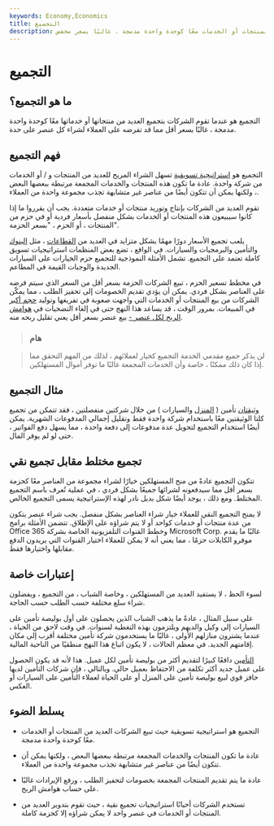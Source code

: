 ```yaml
---
keywords: Economy,Economics
title: التجميع
description: التجميع هو استراتيجية تسويقية تتضمن قيام الشركات ببيع العديد من المنتجات أو الخدمات معًا كوحدة واحدة مدمجة ، غالبًا بسعر مخفض.
---
```


# التجميع
## ما هو التجميع؟

التجميع هو عندما تقوم الشركات بتجميع العديد من منتجاتها أو خدماتها معًا كوحدة واحدة مدمجة ، غالبًا بسعر أقل مما قد تفرضه على العملاء لشراء كل عنصر على حدة.

## فهم التجميع

التجميع هو [استراتيجية تسويقية](/marketing-strategy) تسهل الشراء المريح للعديد من المنتجات و / أو الخدمات من شركة واحدة. عادة ما تكون هذه المنتجات والخدمات المجمعة مرتبطة ببعضها البعض ، ولكنها يمكن أن تتكون أيضًا من عناصر غير متشابهة تجذب مجموعة واحدة من العملاء.

تقوم العديد من الشركات بإنتاج وتوريد منتجات أو خدمات متعددة. يجب أن يقرروا ما إذا كانوا سيبيعون هذه المنتجات أو الخدمات بشكل منفصل بأسعار فردية أو في حزم من المنتجات ، أو الحزم ، "بسعر الحزمة".

يلعب تجميع الأسعار دورًا مهمًا بشكل متزايد في العديد من [القطاعات](/verticalmarket) ، مثل [البنوك](/bank) والتأمين والبرمجيات والسيارات. في الواقع ، تضع بعض المنظمات استراتيجيات تسويق كاملة تعتمد على التجميع. تشمل الأمثلة النموذجية للتجميع حزم الخيارات على السيارات الجديدة والوجبات القيمة في المطاعم.

في مخطط تسعير الحزم ، تبيع الشركات الحزمة بسعر أقل من السعر الذي سيتم فرضه على العناصر بشكل فردي. يمكن أن يؤدي تقديم الخصومات إلى تحفيز الطلب ، مما يمكّن الشركات من بيع المنتجات أو الخدمات التي واجهت صعوبة في تفريغها وتوليد [حجم أكبر](/volume) في المبيعات. بمرور الوقت ، قد يساعد هذا النهج حتى في إلغاء التضحيات في [هوامش الربح لكل عنصر -](/profitmargin) بيع عنصر بسعر أقل يعني تقليل ربحه منه.

> ### هام

> لن يذكر جميع مقدمي الخدمة التجميع كخيار لعملائهم ، لذلك من المهم التحقق مما إذا كان ذلك ممكنًا ، خاصة وأن الخدمات المجمعة غالبًا ما توفر أموال المستهلكين.

>

## مثال التجميع

[وثيقتان](/auto-insurance) تأمين ( [المنزل](/homeowners-insurance) والسيارات ) من خلال شركتين منفصلتين ، فقد تتمكن من تجميع كلتا الوثيقتين معًا باستخدام شركة واحدة فقط وتقليل إجمالي المدفوعات الشهرية. يمكن أيضًا استخدام التجميع لتحويل عدة مدفوعات إلى دفعة واحدة ، مما يسهل دفع الفواتير ، حتى لو لم يوفر المال.

## تجميع مختلط مقابل تجميع نقي

تتكون التجميع عادةً من منح المستهلكين خيارًا لشراء مجموعة من العناصر معًا كحزمة بسعر أقل مما سيدفعونه لشرائها جميعًا بشكل فردي ، في عملية تُعرف باسم التجميع المختلط. ومع ذلك ، يوجد أيضًا شكل بديل نادر لهذه الإستراتيجية يسمى التجميع الخالص.

لا يمنح التجميع النقي للعملاء خيار شراء العناصر بشكل منفصل. يجب شراء عنصر يتكون من عدة منتجات أو خدمات كواحد أو لا يتم شراؤه على الإطلاق. تتضمن الأمثلة برامج Office 365 وخطط القنوات التلفزيونية الخاصة بشركة Microsoft Corp. غالبًا ما يقدم موفرو الكابلات حزمًا ، مما يعني أنه لا يمكن للعملاء اختيار القنوات التي يريدون الدفع مقابلها واختيارها فقط.

## إعتبارات خاصة

لسوء الحظ ، لا يستفيد العديد من المستهلكين ، وخاصة الشباب ، من التجميع ، ويفضلون شراء سلع مختلفة حسب الطلب حسب الحاجة.

على سبيل المثال ، عادةً ما يذهب الشباب الذين يحصلون على أول بوليصة تأمين على السيارات إلى وكيل والديهم ويلتزمون بهذه التغطية لسنوات. في وقت لاحق من الحياة ، عندما يشترون منازلهم الأولى ، غالبًا ما يستخدمون شركة تأمين مختلفة أقرب إلى مكان إقامتهم الجديد. في معظم الحالات ، لا يكون اتباع هذا النهج منطقيًا من الناحية المالية.

[التأمين](/insurance) دافعًا كبيرًا لتقديم أكثر من بوليصة تأمين لكل عميل. هذا لأنه قد يكون الحصول على عميل جديد أكثر تكلفة من الاحتفاظ بعميل حالي. وبالتالي ، فإن شركات التأمين لديها حافز قوي لبيع بوليصة تأمين على المنزل أو على الحياة لعملاء التأمين على السيارات أو العكس.

## يسلط الضوء

- التجميع هو استراتيجية تسويقية حيث تبيع الشركات العديد من المنتجات أو الخدمات معًا كوحدة واحدة مدمجة.

- عادة ما تكون المنتجات والخدمات المجمعة مرتبطة ببعضها البعض ، ولكنها يمكن أن تتكون أيضًا من عناصر غير متشابهة تجذب مجموعة واحدة من العملاء.

- عادة ما يتم تقديم المنتجات المجمعة بخصومات لتحفيز الطلب ، ورفع الإيرادات غالبًا على حساب هوامش الربح.

- تستخدم الشركات أحيانًا استراتيجيات تجميع نقية ، حيث تقوم بتدوير العديد من المنتجات أو الخدمات في عنصر واحد لا يمكن شراؤه إلا كحزمة كاملة.

